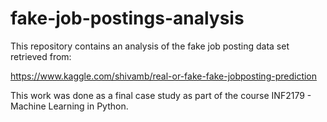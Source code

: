 # fake-job-postings-analysis

This repository contains an analysis of the fake job posting data set retrieved from: 

https://www.kaggle.com/shivamb/real-or-fake-fake-jobposting-prediction

This work was done as a final case study as part of the course INF2179 - Machine Learning in Python.
